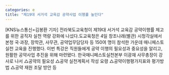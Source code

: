 ```yaml
---
categories: e
title: "제19대 서거석 교육감 공약사업 이행률 높인다"
---
```

[KNS뉴스통신=김봉환 기자] 전라북도교육청이 제19대 서거석 교육감 공약이행률 제고를 위한 공직자 실천 역량 강화에 나섰다.도교육청은 4일 창조나래(별관) 시청각실에서 본청 국·과장, 장학관, 사무관, 공약업무담당자 등 150여 명이 참석한 가운데 매니페스토 실천 교육을 진행했다. 이번 특강은 직원들에게 공약 이행의 필요성과 중요성을 알리고, 원활한 공약사업 추진을 위해 마련됐다. 한국매니페스토실천본부 이광재 사무총장이 강사로 나서 △공약의 필요성 △공약 실천계획서 작성 요령 △공약이행평가지표와 평가방법 △공약 재원 조달 방안 등